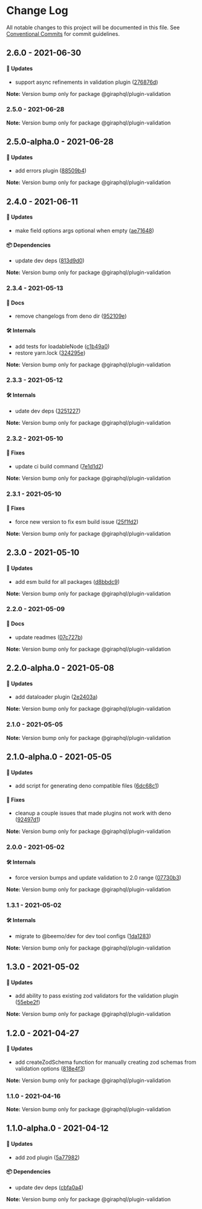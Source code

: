 # Change Log

All notable changes to this project will be documented in this file.
See [Conventional Commits](https://conventionalcommits.org) for commit guidelines.

## 2.6.0 - 2021-06-30

#### 🚀 Updates

- support async refinements in validation plugin ([276876d](https://github.com/hayes/giraphql/commit/276876d))

**Note:** Version bump only for package @giraphql/plugin-validation





### 2.5.0 - 2021-06-28

**Note:** Version bump only for package @giraphql/plugin-validation





## 2.5.0-alpha.0 - 2021-06-28

#### 🚀 Updates

- add errors plugin ([88509b4](https://github.com/hayes/giraphql/commit/88509b4))

**Note:** Version bump only for package @giraphql/plugin-validation





## 2.4.0 - 2021-06-11

#### 🚀 Updates

- make field options args optional when empty ([ae71648](https://github.com/hayes/giraphql/commit/ae71648))

#### 📦 Dependencies

- update dev deps ([813d9d0](https://github.com/hayes/giraphql/commit/813d9d0))

**Note:** Version bump only for package @giraphql/plugin-validation





### 2.3.4 - 2021-05-13

#### 📘 Docs

- remove changelogs from deno dir ([952109e](https://github.com/hayes/giraphql/commit/952109e))

#### 🛠 Internals

- add tests for loadableNode ([c1b49a0](https://github.com/hayes/giraphql/commit/c1b49a0))
- restore yarn.lock ([324295e](https://github.com/hayes/giraphql/commit/324295e))

**Note:** Version bump only for package @giraphql/plugin-validation





### 2.3.3 - 2021-05-12

#### 🛠 Internals

- udate dev deps ([3251227](https://github.com/hayes/giraphql/commit/3251227))

**Note:** Version bump only for package @giraphql/plugin-validation





### 2.3.2 - 2021-05-10

#### 🐞 Fixes

- update ci build command ([7e1d1d2](https://github.com/hayes/giraphql/commit/7e1d1d2))

**Note:** Version bump only for package @giraphql/plugin-validation





### 2.3.1 - 2021-05-10

#### 🐞 Fixes

- force new version to fix esm build issue ([25f1fd2](https://github.com/hayes/giraphql/commit/25f1fd2))

**Note:** Version bump only for package @giraphql/plugin-validation





## 2.3.0 - 2021-05-10

#### 🚀 Updates

- add esm build for all packages ([d8bbdc9](https://github.com/hayes/giraphql/commit/d8bbdc9))

**Note:** Version bump only for package @giraphql/plugin-validation





### 2.2.0 - 2021-05-09

#### 📘 Docs

- update readmes ([07c727b](https://github.com/hayes/giraphql/commit/07c727b))

**Note:** Version bump only for package @giraphql/plugin-validation





## 2.2.0-alpha.0 - 2021-05-08

#### 🚀 Updates

- add dataloader plugin ([2e2403a](https://github.com/hayes/giraphql/commit/2e2403a))

**Note:** Version bump only for package @giraphql/plugin-validation





### 2.1.0 - 2021-05-05

**Note:** Version bump only for package @giraphql/plugin-validation





## 2.1.0-alpha.0 - 2021-05-05

#### 🚀 Updates

- add script for generating deno compatible files ([6dc68c1](https://github.com/hayes/giraphql/commit/6dc68c1))

#### 🐞 Fixes

- cleanup a couple issues that made plugins not work with deno ([92497d1](https://github.com/hayes/giraphql/commit/92497d1))

**Note:** Version bump only for package @giraphql/plugin-validation





### 2.0.0 - 2021-05-02

#### 🛠 Internals

- force version bumps and update validation to 2.0 range ([07730b3](https://github.com/hayes/giraphql/commit/07730b3))

**Note:** Version bump only for package @giraphql/plugin-validation





### 1.3.1 - 2021-05-02

#### 🛠 Internals

- migrate to @beemo/dev for dev tool configs ([1da1283](https://github.com/hayes/giraphql/commit/1da1283))

**Note:** Version bump only for package @giraphql/plugin-validation





## 1.3.0 - 2021-05-02

#### 🚀 Updates

- add ability to pass existing zod validators for the validation plugin ([55ebe2f](https://github.com/hayes/giraphql/commit/55ebe2f))

**Note:** Version bump only for package @giraphql/plugin-validation





## 1.2.0 - 2021-04-27

#### 🚀 Updates

- add createZodSchema function for manually creating zod schemas from validation options ([818e4f3](https://github.com/hayes/giraphql/commit/818e4f3))

**Note:** Version bump only for package @giraphql/plugin-validation





### 1.1.0 - 2021-04-16

**Note:** Version bump only for package @giraphql/plugin-validation





## 1.1.0-alpha.0 - 2021-04-12

#### 🚀 Updates

- add zod plugin ([5a77982](https://github.com/hayes/giraphql/commit/5a77982))

#### 📦 Dependencies

- update dev deps ([cbfa0a4](https://github.com/hayes/giraphql/commit/cbfa0a4))

**Note:** Version bump only for package @giraphql/plugin-validation

